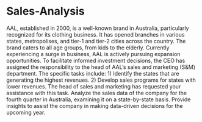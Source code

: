 # Sales-Analysis
AAL, established in 2000, is a well-known brand in Australia, particularly recognized for its clothing business. It has opened branches in various states, metropolises, and tier-1 and tier-2 cities across the country.
The brand caters to all age groups, from kids to the elderly.
Currently experiencing a surge in business, AAL is actively pursuing expansion opportunities. To facilitate informed investment decisions, the CEO has assigned the responsibility to the head of AAL’s sales and marketing (S&M) department. The specific tasks include:
1)
Identify the states that are generating the highest revenues.
2)
Develop sales programs for states with lower revenues. The head of sales and marketing has requested your assistance with this task.
Analyze the sales data of the company for the fourth quarter in Australia, examining it on a state-by-state basis. Provide insights to assist the company in making data-driven decisions for the upcoming year.
